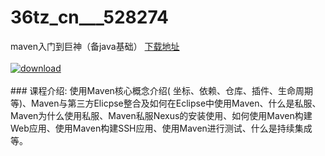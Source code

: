 # 36tz_cn___528274
maven入门到巨神（备java基础）
[下载地址](http://www.36tz.cn/article/528274 "下载地址")
<br/></br>[![download](http://36tz.cn/muke_img/2019_10_356-83-300x169.jpg "下载地址")](http://www.36tz.cn/article/528274 "下载地址")
<br/></br>### 课程介绍:
使用Maven核心概念介绍( 坐标、依赖、仓库、插件、生命周期等)、Maven与第三方Elicpse整合及如何在Eclipse中使用Maven、什么是私服、Maven为什么使用私服、Maven私服Nexus的安装使用、如何使用Maven构建Web应用、使用Maven构建SSH应用、使用Maven进行测试、什么是持续集成等。


